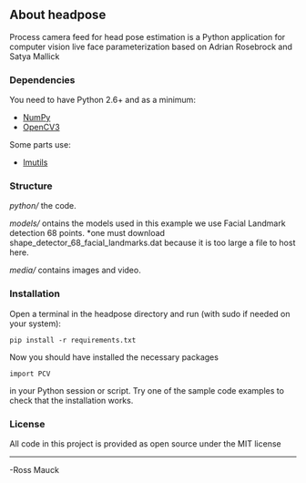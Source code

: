 ## About headpose
Process camera feed for head pose estimation is a Python application for computer vision live face parameterization based on Adrian Rosebrock and Satya Mallick

### Dependencies
You need to have Python 2.6+ and as a minimum:

* [NumPy](http://numpy.scipy.org/)
* [OpenCV3](http://opencv.org/)

Some parts use:

* [Imutils](https://github.com/jrosebr1/imutils)

### Structure

*python/*  the code.

*models/*  ontains the models used in this example we use Facial Landmark detection 68 points.
           *one must download shape_detector_68_facial_landmarks.dat because it is too large a file to host here.

*media/*  contains images and video. 

### Installation

Open a terminal in the headpose directory and run (with sudo if needed on your system):

	pip install -r requirements.txt

Now you should have installed the necessary packages

	import PCV
	
in your Python session or script. Try one of the sample code examples to check that the installation works.

### License

All code in this project is provided as open source under the MIT license


---
-Ross Mauck
